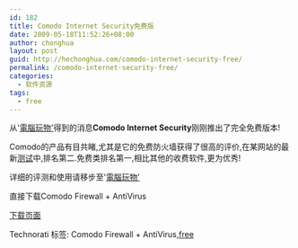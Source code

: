 ```yaml
---
id: 182
title: Comodo Internet Security免费版
date: 2009-05-18T11:52:26+08:00
author: chonghua
layout: post
guid: http://hechonghua.com/comodo-internet-security-free/
permalink: /comodo-internet-security-free/
categories:
  - 软件资源
tags:
  - free
---
```

从'<a href="http://playpcesor.blogspot.com/2007/02/comodo-firewall-pro.html" target="_blank">電腦玩物'</a>得到的消息**Comodo Internet Security**刚刚推出了完全免费版本!

Comodo的产品有目共睹,尤其是它的免费防火墙获得了很高的评价,在某网站的最新<a href="http://www.matousec.com/projects/proactive-security-challenge/results.php" target="_blank">测试</a>中,排名第二.免费类排名第一,相比其他的收费软件,更为优秀!

<!--more-->

详细的评测和使用请移步至'<a href="http://playpcesor.blogspot.com/2007/02/comodo-firewall-pro.html" target="_blank">電腦玩物'</a>

直接下载Comodo Firewall + AntiVirus

[下载页面](http://personalfirewall.comodo.com/download_firewall.html "http://personalfirewall.comodo.com/download_firewall.html")

<div style="padding-bottom: 0px; margin: 0px; padding-left: 0px; padding-right: 0px; display: inline; float: none; padding-top: 0px" id="scid:0767317B-992E-4b12-91E0-4F059A8CECA8:b1f8f05f-387b-45dd-b07b-f7c855e683bf" class="wlWriterEditableSmartContent">
  Technorati 标签: Comodo Firewall + AntiVirus,<a href="http://technorati.com/tags/free" rel="tag">free</a>
</div>